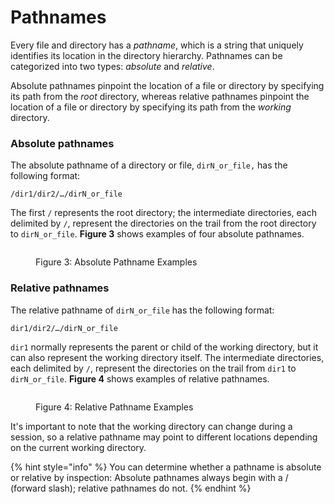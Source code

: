 # Pathnames

Every file and directory has a _pathname_, which is a string that uniquely identifies its location in the directory hierarchy. Pathnames can be categorized into two types: _absolute_ and _relative_. 

Absolute pathnames pinpoint the location of a file or directory by specifying its path from the _root_ directory, whereas relative pathnames pinpoint the location of a file or directory by specifying its path from the _working_ directory.&#x20;

### Absolute pathnames

The absolute pathname of a directory or file, `dirN_or_file,` has the following format:&#x20;

```
/dir1/dir2/…/dirN_or_file
```

The first `/` represents the root directory; the intermediate directories, each delimited by `/`, represent the directories on the trail from the root directory to `dirN_or_file`. **Figure 3** shows examples of four absolute pathnames.&#x20;

<figure><img src="https://lh6.googleusercontent.com/L5AY4VGHdsVYWSKkicK4tU758bIXimYQphD7_ojQwtjKISL6dhGrPlLbFVKurw_vqRGYRbmp4ZTV22RP9QmeL9oNkaf83SRzdP0Ou6oJ7Akomg2DbQrtY7iJa-lKHdbh39qvpm0cceJBFW54y499qbQ" alt=""><figcaption><p>Figure 3: Absolute Pathname Examples</p></figcaption></figure>

### Relative pathnames

The relative pathname of `dirN_or_file` has the following format:&#x20;

```
dir1/dir2/…/dirN_or_file
```

`dir1` normally represents the parent or child of the working directory, but it can also represent the working directory itself. The intermediate directories, each delimited by `/`, represent the directories on the trail from `dir1` to `dirN_or_file`. **Figure 4** shows examples of relative pathnames.&#x20;

<figure><img src="https://lh3.googleusercontent.com/G6fYIoWumsNAoXkf7lnMwc5TEdyJ1zDcFSyqwmyFm-J8xG0YwJB2-zCmzuwDkOFFEv-Tzo3l8e7e7h9KkrJbfBO7qe7Khj5caDlE8P8R_kN2H8RAA_LF2gD-uk5dSEQK23Yv1DxJM0F4chlgWH3tnYE" alt=""><figcaption><p>Figure 4: Relative Pathname Examples</p></figcaption></figure>

It's important to note that the working directory can change during a session, so a relative pathname may point to different locations depending on the current working directory.

{% hint style="info" %}
You can determine whether a pathname is absolute or relative by inspection: Absolute pathnames always begin with a / (forward slash); relative pathnames do not.&#x20;
{% endhint %}
